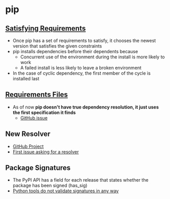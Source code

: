 # pip

## [Satisfying Requirements](https://pip.pypa.io/en/stable/reference/pip_install/#satisfying-requirements)

- Once pip has a set of requirements to satisfy, it chooses the newest version that satisfies the given constraints
- pip installs dependencies before their dependents because
  - Concurrent use of the environment during the install is more likely to work
  - A failed install is less likely to leave a broken environment
- In the case of cyclic dependency, the first member of the cycle is installed last

## [Requirements Files](https://pip.pypa.io/en/stable/user_guide/)

- As of now **pip doesn't have true dependency resolution, it just uses the first specification it finds**
  - [GitHub issue](https://github.com/pypa/pip/issues/988)

## New Resolver

- [GitHub Project](https://github.com/pypa/pip/projects/5)
- [First issue asking for a resolver](https://github.com/pypa/pip/issues/988)

## Package Signatures

- The PyPI API has a field for each release that states whether the package has been signed (has_sig)
- [Python tools do not validate signatures in any way](https://github.com/pypa/twine/issues/157)
